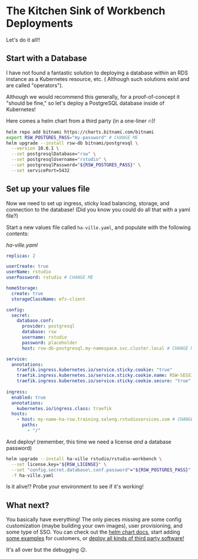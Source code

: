 # The Kitchen Sink of Workbench Deployments

Let's do it all!!

## Start with a Database

I have not found a fantastic solution to deploying a database within an RDS instance as a Kubernetes resource, etc. (
Although such solutions exist and are called "operators").

Although we would recommend this generally, for a proof-of-concept it "should be fine," so let's deploy a PostgreSQL
database inside of Kubernetes!

Here comes a helm chart from a third party (in a one-liner 🔥)!

```bash
helm repo add bitnami https://charts.bitnami.com/bitnami
export RSW_POSTGRES_PASS="my-password" # CHANGE ME
helm upgrade --install rsw-db bitnami/postgresql \
  --version 10.6.1 \
  --set postgresqlDatabase="rsw" \
  --set postgresqlUsername="rstudio" \
  --set postgresqlPassword="${RSW_POSTGRES_PASS}" \
  --set servicePort=5432
```

## Set up your values file

Now we need to set up ingress, sticky load balancing, storage, and connection to the database! (Did you know you could
do all that with a yaml file?)

Start a new values file called `ha-ville.yaml`, and populate with the following contents:

_ha-ville.yaml_
```yaml
replicas: 2

userCreate: true
userName: rstudio
userPassword: rstudio # CHANGE ME

homeStorage:
  create: true
  storageClassName: efs-client

config:
  secret:
    database.conf:
      provider: postgresql
      database: rsw
      username: rstudio
      password: placeholder
      host: rsw-db-postgresql.my-namespace.svc.cluster.local # CHANGE ME!

service:
  annotations:
    traefik.ingress.kubernetes.io/service.sticky.cookie: "true"
    traefik.ingress.kubernetes.io/service.sticky.cookie.name: RSW-SESSION-COOKIE
    traefik.ingress.kubernetes.io/service.sticky.cookie.secure: "true"
    
ingress:
  enabled: true
  annotations:
    kubernetes.io/ingress.class: traefik
  hosts:
    - host: my-name-ha-rsw.training.soleng.rstudioservices.com # CHANGE ME!
      paths:
        - "/"
```

And deploy! (remember, this time we need a license _and_ a database password)

```bash
helm upgrade --install ha-ville rstudio/rstudio-workbench \
  --set license.key="${RSW_LICENSE}" \
  --set "config.secret.database\.conf.password"="${RSW_POSTGRES_PASS}" \
  -f ha-ville.yaml
```

Is it alive!? Probe your environment to see if it's working!

## What next?

You basically have everything! The only pieces missing are some config customization (maybe building your own images),
user provisioning, and some type of SSO. You can check out
the [helm chart docs](https://github.com/rstudio/helm/tree/main/charts/rstudio-workbench), start
adding [some examples](https://github.com/rstudio/helm/tree/main/examples) for customers,
or [deploy all kinds of third party software!](https://artifacthub.io/)

It's all over but the debugging 😉.
